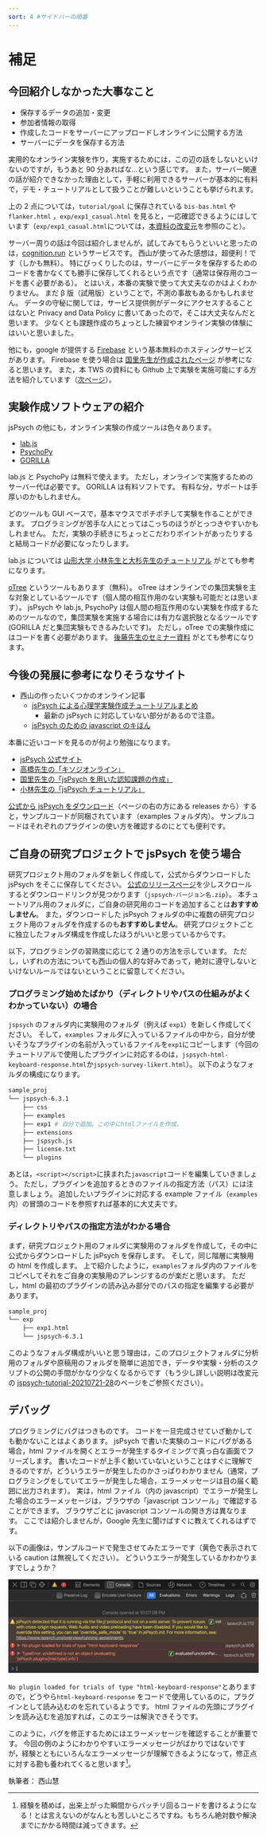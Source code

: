 ```yaml
---
sort: 4 #サイドバーの順番
---
```


# 補足

## 今回紹介しなかった大事なこと

- 保存するデータの追加・変更
- 参加者情報の取得
- 作成したコードをサーバーにアップロードしオンラインに公開する方法
- サーバーにデータを保存する方法

実用的なオンライン実験を作り，実施するためには，この辺の話をしないといけないのですが，もうあと 90 分あればな...という感じです。
また，サーバー関連の話が紹介できなかった理由として，手軽に利用できるサーバーが基本的に有料で，デモ・チュートリアルとして扱うことが難しいということも挙げられます。

上の 2 点については，`tutorial/goal` に保存されている `bis-bas.html` や `flanker.html` ，`exp/exp1_casual.html` を見ると，一応確認できるようにはしています（`exp/exp1_casual.html`については，[本資料の改変元](https://github.com/snishiyama/jspsych-tutorial-20210721-28)を参照のこと）。

サーバー周りの話は今回は紹介しませんが，試してみてもらうといいと思ったのは，[cognition.run](https://www.cognition.run) というサービスです。
西山が使ってみた感想は，超便利！です（しかも無料）。
特にびっくりしたのは，サーバーにデータを保存するためのコードを書かなくても勝手に保存してくれるという点です（通常は保存用のコードを書く必要がある）。
とはいえ，本番の実験で使って大丈夫なのかはよくわかりません。
まだ β 版（試用版）ということで，不測の事故もあるかもしれません。
データの守秘に関しては，サービス提供側がデータにアクセスするることはないと Privacy and Data Policy に書いてあったので，そこは大丈夫なんだと思います。
少なくとも課題作成のちょっとした練習やオンライン実験の体験にはいいと思いました。

他にも，google が提供する [Firebase](https://firebase.google.com) という基本無料のホスティングサービスがあります。
Firebase を使う場合は [国里先生が作成されたページ](https://kunisatolab.github.io/main/how-to-jspsych-firebase.html) が参考になると思います。
また，本 TWS の資料にも Github 上で実験を実施可能にする方法を紹介しています（[次ページ](4_web_exp.md)）。

## 実験作成ソフトウェアの紹介

jsPsych の他にも，オンライン実験の作成ツールは色々あります。

- [lab.js](https://lab.js.org)
- [PsychoPy](https://www.psychopy.org)
- [GORILLA](https://gorilla.sc)

lab.js と PsychoPy は無料で使えます。
ただし，オンラインで実施するためのサーバー代は必要です。
GORILLA は有料ソフトです。
有料な分，サポートは手厚いのかもしれません。

どのツールも GUI ベースで，基本マウスでポチポチして実験を作ることができます。
プログラミングが苦手な人にとってはこっちのほうがとっつきやすいかもしれません。
ただ，実験の手続きにちょっとこだわりポイントがあったりすると結局コードが必要になったりします。

lab.js については [山形大学 小林先生と大杉先生のチュートリアル](https://www.notion.so/lab-js-8496c3c67b384168b9e69f165ee06e16) がとても参考になります。

[oTree](https://www.otree.org) というツールもあります（無料）。
oTree はオンラインでの集団実験を主な対象としているツールです（個人間の相互作用のない実験も可能だとは思います）。
jsPsych や lab.js, PsychoPy は個人間の相互作用のない実験を作成するためのツールなので，集団実験を実施する場合には有力な選択肢となるツールです(GORILLA だと集団実験もできるみたいです)。
ただし，oTree での実験作成にはコードを書く必要があります。
[後藤先生のセミナー資料](https://akrgt.github.io/otree_2020titech/) がとても参考になります。

## 今後の発展に参考になりそうなサイト

- 西山の作ったいくつかのオンライン記事
  - [jsPsych による心理学実験作成チュートリアルまとめ](https://qiita.com/snishym/items/1e0511f8622282993ed1)
    - 最新の jsPsych に対応していない部分があるので注意。
  - [jsPsych のための javascript のキほん](https://zenn.dev/snishiyama/articles/99159c79dd02e824c148)

本番に近いコードを見るのが何より勉強になります。

- [jsPsych 公式サイト](https://www.jspsych.org/)
- [高橋先生の「キソジオンライン」](https://github.com/kohske/KisojiOnline)
- [国里先生の「jsPsych を用いた認知課題の作成」](https://kunisatolab.github.io/main/code_tips.html)
- [小林先生の「jsPsych チュートリアル」](https://www.notion.so/jsPsych-73cade0a2e044217aedf01b5845e8d4e)

[公式から jsPsych をダウンロード](https://github.com/jspsych/jsPsych/)（ページの右の方にある releases から）すると，サンプルコードが同梱されています（examples フォルダ内）。
サンプルコードはそれぞれのプラグインの使い方を確認するのにとても便利です。

## ご自身の研究プロジェクトで jsPsych を使う場合

研究プロジェクト用のフォルダを新しく作成して，公式からダウンロードした jsPsych をそこに保存してください。
[公式のリリースページ](https://github.com/jspsych/jsPsych/releases)を少しスクロールするとダウンロードリンクが見つかります（`jspsych-バージョン名.zip`）。
本チュートリアル用のフォルダに，ご自身の研究用のコードを追加することは**おすすめしません**。
また，ダウンロードした jsPsych フォルダの中に複数の研究プロジェクト用のフォルダを作成するのも**おすすめしません**。
研究プロジェクトごとに独立したフォルダ構成を作成したほうがいいと思っているからです。

以下，プログラミングの習熟度に応じて 2 通りの方法を示しています。
ただし，いずれの方法についても西山の個人的な好みであって，絶対に遵守しないといけないルールではないということに留意してください。

### プログラミング始めたばかり（ディレクトリやパスの仕組みがよくわかっていない）の場合

`jspsych` のフォルダ内に実験用のフォルダ（例えば `exp1`）を新しく作成してください。
そして，`examples` フォルダに入っているファイルの中から，自分が使いそうなプラグインの名前が入っているファイルを`exp1`にコピーします（今回のチュートリアルで使用したプラグインに対応するのは，`jspsych-html-keyboard-response.html`か`jspsych-survey-likert.html`）。
以下のようなフォルダの構成になります。

```sh
sample_proj
└── jspsych-6.3.1
    ├── css
    ├── examples
    ├── exp1 # 自分で追加。この中にhtmlファイルを作成。
    ├── extensions
    ├── jspsych.js
    ├── license.txt
    └── plugins
```

あとは，`<script></script>`に挟まれた`javascript`コードを編集していきましょう。
ただし，プラグインを追加するときのファイルの指定方法（パス）には注意しましょう。
追加したいプラグインに対応する example ファイル（`examples`内）の冒頭のコードを参照すれば基本的に大丈夫です。

### ディレクトリやパスの指定方法がわかる場合

まず，研究プロジェクト用のフォルダに実験用のフォルダを作成して，その中に公式からダウンロードした jsPsych を保存します。
そして，同じ階層に実験用の html を作成します。
上で紹介したように，`examples`フォルダ内のファイルをコピペしてそれをご自身の実験用のアレンジするのが楽だと思います。
ただし，html の最初のプラグインの読み込み部分でのパスの指定を編集する必要があります。

```sh
sample_proj
└── exp
    ├── exp1.html
    └── jspsych-6.3.1
```

このようなフォルダ構成がいいと思う理由は，このプロジェクトフォルダに分析用のフォルダや原稿用のフォルダを簡単に追加でき，データや実験・分析のスクリプトの公開の手間がかなり少なくなるからです（もう少し詳しい説明は改変元の [jspsych-tutorial-20210721-28](https://snishiyama.github.io/jspsych-tutorial-20210721-28/)のページをご参照ください）。

## デバッグ

プログラミングにバグはつきものです。
コードを一旦完成させていざ動かしても動かないことはよくあります。
jsPsych で書いた実験のコードにバグがある場合，html ファイルを開くとエラーが発生するタイミングで真っ白な画面でフリーズします。
書いたコードが上手く動いていないということはすぐに理解できるのですが，どういうエラーが発生したのかさっぱりわかりません（通常，プログラミングをしていてエラーが発生した場合，エラーメッセージは目の届く範囲に出力されます）。
実は，html ファイル（内の javascript）でエラーが発生した場合のエラーメッセージは，ブラウザの「javascript コンソール」で確認することができます。
ブラウザごとに javascript コンソールの開き方は異なります。
ここでは紹介しませんが，Google 先生に聞けばすぐに教えてくれるはずです。

以下の画像は，サンプルコードで発生させてみたエラーです（黄色で表示されている caution は無視してください）。
どういうエラーが発生しているかわかりますでしょうか？

![Safari の javascript コンソール](fig/javascript-console-safari.png)

`No plugin loaded for trials of type "html-keyboard-response"`とありますので，どうやら`html-keyboard-response` をコードで使用しているのに，プラグインとして読み込むのを忘れているようです。
html ファイルの先頭にプラグインを読み込むを追加すれば，このエラーは解決できそうです。

このように，バグを修正するためにはエラーメッセージを確認することが重要です。
今回の例のようにわかりやすいエラーメッセージがばかりではないですが，経験とともにいろんなエラーメッセージが理解できるようになって，修正点に対する勘も養われてくると思います[^1]。

[^1]: 経験を積めば，出来上がった瞬間からバッチリ回るコードを書けるようになる！とは言えないのがなんとも苦しいところですね。もちろん絶対数や解決までにかかる時間は減ってきます。



執筆者： 西山慧